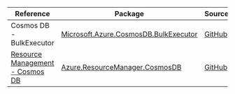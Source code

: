 | Reference | Package | Source |
|---|---|---|
|Cosmos DB - BulkExecutor|[Microsoft.Azure.CosmosDB.BulkExecutor](https://www.nuget.org/packages/Microsoft.Azure.CosmosDB.BulkExecutor)|[GitHub](https://github.com/Azure/azure-sdk-for-net/blob/main/)|
|[Resource Management - Cosmos DB](resourcemanager.cosmosdb-readme.md)|[Azure.ResourceManager.CosmosDB](https://www.nuget.org/packages/Azure.ResourceManager.CosmosDB)|[GitHub](https://github.com/Azure/azure-sdk-for-net/blob/main/sdk/cosmosdb/Azure.ResourceManager.CosmosDB)|
